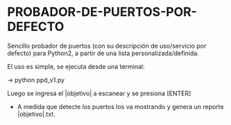 # PROBADOR-DE-PUERTOS-POR-DEFECTO
Sencillo probador de puertos (con su descripción de uso/servicio por defecto) para Python2, a partir de una lista personalizada/definida.

El uso es simple, se ejecuta desde una terminal:

  -> python ppd_v1.py

Luego se ingresa el |objetivo| a escanear y se presiona [ENTER]

* A medida que detecte los puertos los va mostrando y genera un reporte |objetivo|.txt.
